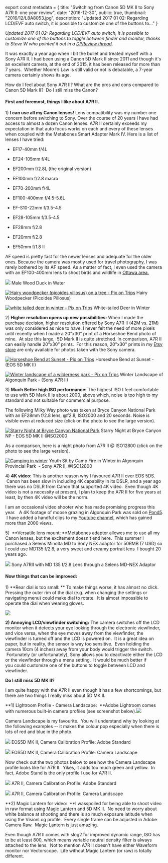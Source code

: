 export const metadata = { title: "Switching from Canon 5D MK II to Sony A7R II: one year review", date: "2016-12-30", public: true, thumbnail: "2016/12/L8A8053.jpg", description: "Updated 2017 01 02: Regarding LCD/EVF auto switch, it is possible to customize one of the buttons to..." }

_Updated 2017 01 02: Regarding LCD/EVF auto switch, it is possible to customize one of the buttons to toggle between finder and monitor, thanks to Steve W who pointed it out in a [DPReview thread](https://www.dpreview.com/forums/thread/4098810#forum-post-58894054)._

It was exactly a year ago when I bit the bullet and treated myself with a Sony A7R II. I had been using a Canon 5D Mark II since 2011 and though it's an excellent camera, at the end of 2015, it has been released for more than 7 years.  Whether Moore’s Law is still valid or not is debatable, a 7-year camera certainly shows its age.

How do I feel about Sony A7R II? What are the pros and cons compared to Canon 5D Mark II?  Do I still miss the Canon?

#### First and foremost, things I like about A7R II.

1\) **I can use all my Canon lenses!** Lens compatibility was my number one concern before switching to Sony. Over the course of 20 years I have had access to almost a dozen Canon lenses. A7R II certainly exceeds my expectation in that auto focus works on each and every of these lenses when coupled with the Metabones Smart Adapter Mark IV. Here is a list of lenses I have tried:

- EF17-40mm f/4L

- EF24-105mm f/4L

- EF200mm f/2.8L (the original version)

- EF100mm f/2.8 macro

- EF70-200mm f/4L

- EF100-400mm f/4.5-5.6L

- EF-S10-22mm f/3.5-4.5

- EF28-105mm f/3.5-4.5

- EF28mm f/2.8

- EF20mm f/2.8

- EF50mm f/1.8 II

AF speed is pretty fast for the newer lenses and adequate for the older ones. Because the camera was mostly used for travel photography, I was rarely bothered by its AF speed. As a matter of fact, I even used the camera with an EF100-400mm lens to shoot birds and wildlife in [Ottawa area.](http://pixontrips.com/blogs/golden-hours-in-the-ottawa-green-belt/)

[![](http://pixontrips.com/wp-content/uploads/2016/12/Male-Wood-Duck-in-Water-485x323.jpg)](http://pixontrips.com/product/male-wood-duck-in-water/male-wood-duck-in-water-pix-on-trips/) Male Wood Duck in Water

[![Hairy woodpecker (picoides villosus) on a tree - Pix on Trips](http://pixontrips.com/wp-content/uploads/2016/03/Hairy-woodpecker-picoides-villosus-on-a-tree-485x323.jpg)](http://pixontrips.com/product/hairy-woodpecker-picoides-villosus-on-a-tree/hairy-woodpecker-picoides-villosus-on-a-tree-pix-on-trips/) Hairy Woodpecker (Picoides Pillosus)

[![white tailed deer in winter - Pix on Trips](http://pixontrips.com/wp-content/uploads/2016/03/white-tailed-deer-in-winter-1-485x323.jpg)](http://pixontrips.com/product/white-tailed-deer-in-winter-2/white-tailed-deer-in-winter-pix-on-trips-2/) White-tailed Deer in Winter

2\) **Higher resolution opens up new possibilities:** When I made the purchase decision, higher resolution offered by Sony A7R II (42M vs. 21M) was only considered as nice to have. I never felt the need of more pixels until recently when I made a 20”x30” print of a Horseshoe Bend photo of mine.  At size this large,  5D Mark II is quite stretched. In comparison, A7R II can easily handle 20”x30” prints.  For this reason, 20"x30" prints in my [Etsy store](https://www.etsy.com/ca/shop/Pixontrips) are only available for photos taken with the Sony camera.

[![Horseshoe Bend at Sunset - Pix on Trips](http://pixontrips.com/wp-content/uploads/2016/02/Horseshoe-Bend-at-Sunset.jpg)](http://pixontrips.com/product/horseshoe-bend-at-sunset/horseshoe-bend-at-sunset-pix-on-trips/) Horseshoe Bend at Sunset - (EOS 5D MK II)

[![Winter landscape of a wilderness park - Pix on Trips](http://pixontrips.com/wp-content/uploads/2016/03/Winter-landscape-of-a-wilderness-park-4533.jpg)](http://pixontrips.com/product/winter-landscape-of-a-wilderness-park-3/winter-landscape-of-a-wilderness-park-pix-on-trips-3/) Winter Landscape of Algonquin Park - (Sony A7R II)

3\) **Much** **Better high ISO performance:** The highest ISO I feel comfortable to use with 5D Mark II is about 2000, above which, noise is too high to my standard and not suitable for commercial purpose.

The following Milky Way photo was taken at Bryce Canyon National Park with an EF28mm f/2.8 lens, @f2.8, ISO2000 and 20 seconds. Noise is visible even at reduced size (click on the photo to see the large version).

[![Starry Night at Bryce Canyon National Park](http://pixontrips.com/wp-content/uploads/2016/12/MG_2584-485x728.jpg)](http://pixontrips.com/wp-content/uploads/2016/12/MG_2584.jpg) Starry Night at Bryce Canyon NP - EOS 5D MK II @ISO2000

As a comparison, here is a night photo from A7R II @ ISO12800 (click on the photo to see the large version).

[![Camping in winter](http://pixontrips.com/wp-content/uploads/2016/12/DSC00089-960x640.jpg)](http://pixontrips.com/wp-content/uploads/2016/12/DSC00089.jpg) Youth Sit by Camp Fire in Winter in Algonquin Provincial Park  - Sony A7R II, @ISO12800

4\) **4K video:** This is another reason why I favoured A7R II over EOS 5DS.  Canon has been slow in including 4K capability in its DSLR, and a year ago there was no DSLR from Canon that supported 4K video.  Even though 4K video is not a necessity at present, I plan to keep the A7R II for five years at least, by then 4K video will be the norm.

I am an occasional video shooter who has made promising progress this year.   A 4K footage of moose grazing in Algonquin Park was sold on [Pond5](https://www.pond5.com/stock-footage/58885967/female-moose-grazing-winter.html).  I have added a handful clips to my [Youtube channel](https://www.youtube.com/channel/UCVXS1WLIC70Af8jaxGFudHw), which has gained more than 2000 views.

5\)  **Versatile lens mount: **Metabones adaptor allowes me to use all my Canon lenses, but the excitement doesn't end here.  This summer I purchased a Selens Minolta MD to Sony NEX adaptor for 50RMB (7 USD) so I could use MD135 f/2.8, a very sweet and creamy portrait lens  I bought 20 years ago.

[![](http://pixontrips.com/wp-content/uploads/2016/12/L8A8056.jpg)](http://pixontrips.com/blogs/my-experience-switching-from-canon-5d-mark-ii-to-sony-a7r-ii-one-year-review/sony-a7r-ii-with-a-minolta-md-lens/) Sony A7RII with MD 135 f/2.8 Lens through a Selens MD-NEX Adaptor

#### Now things that can be improved:

1\) **Rear dial is too small: ** To make things worse, it has almost no click.  
Pressing the outer rim of the dial (e.g. when changing the settings or navigating menu) could make dial to rotate.  It is almost impossible to operate the dial when wearing gloves.

**[![](http://pixontrips.com/wp-content/uploads/2016/12/Compare1-001.jpeg)](http://pixontrips.com/blogs/my-experience-switching-from-canon-5d-mark-ii-to-sony-a7r-ii-one-year-review/compare1-001/)**

**2) Annoying LCD/viewfinder switching:** The camera switches off the LCD monitor when it detects your eye looking through the electronic viewfinder, and vice versa, when the eye moves away from the viewfinder, the viewfinder is turned off and the LCD is powered on.  It is a great idea on paper, but in reality, the sensor is way too sensitive.  Even holding the camera 10cm (4 inches) away from your body would trigger the switch.  Fortunately (or unfortunately), Sony allows you to deactivate either the LCD or the viewfinder through a menu setting.  It would be much better if you could customize one of the buttons to toggle between LCD and viewfinder.

**Do I still miss 5D MK II?**

I am quite happy with the A7R II even though it has a few shortcomings, but there are two things I really miss about 5D MK II.

**1) Lightroom Profile - Camera Landscape:  **Adobe Lightroom comes with numerous built-in camera profiles (see screenshot below).[![](http://pixontrips.com/wp-content/uploads/2016/12/Screen-Shot-2016-12-30-at-10.28.34-PM.png)](http://pixontrips.com/blogs/my-experience-switching-from-canon-5d-mark-ii-to-sony-a7r-ii-one-year-review/screen-shot-2016-12-30-at-10-28-34-pm/)

Camera Landscape is my favourite.  You will understand why by looking at the following examples -- it makes the colour pop especially when there is lots of red and blue in the photo.

[![](http://pixontrips.com/wp-content/uploads/2016/12/MG_1967_adobe_standard.jpg)](http://pixontrips.com/blogs/my-experience-switching-from-canon-5d-mark-ii-to-sony-a7r-ii-one-year-review/red-rocks-4/) EOS5D MK II, Camera Calibration Profile: Adobe Standard

[![](http://pixontrips.com/wp-content/uploads/2016/12/MG_1967_camera_landscape.jpg)](http://pixontrips.com/blogs/my-experience-switching-from-canon-5d-mark-ii-to-sony-a7r-ii-one-year-review/red-rocks-5/) EOS5D MK II, Camera Calibration Profile: Camera Landscape

Now check out the two photos below to see how the Camera Landscape profile looks like for A7R II.  Yikes, it adds too much green and yellow.  In fact, Adobe Stand is the only profile I use for A7R II.

[![](http://pixontrips.com/wp-content/uploads/2016/12/DSC1041_adobe_standard.jpg)](http://pixontrips.com/blogs/my-experience-switching-from-canon-5d-mark-ii-to-sony-a7r-ii-one-year-review/lake-of-two-rivers-at-sunrise-4/) A7R II, Camera Calibration Profile: Adobe Standard

[![](http://pixontrips.com/wp-content/uploads/2016/12/DSC1041-camera_landscape.jpg)](http://pixontrips.com/blogs/my-experience-switching-from-canon-5d-mark-ii-to-sony-a7r-ii-one-year-review/lake-of-two-rivers-at-sunrise-5/) A7R II, Camera Calibration Profile: Camera Landscape

**2) Magic Lantern for video:  **I wasspoiled for being able to shoot video in raw format using Magic Lantern and 5D MK II.  No need to worry about white balance at shooting and there is so much exposure latitude when using the VisionLog profile.  Every single frame can be adjusted in Adobe Camera Raw.  Magic Lantern is just amazing.

Even though A7R II comes with slog2 for improved dynamic range, ISO has to be at least 800, which means variable neutral density filter is always attached to the lens.  Not to mention A7R II doesn't have either Waveform monitor nor Vectorscope.  Life without Magic Lantern (or raw) is totally different.

